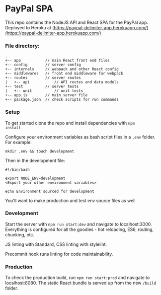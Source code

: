 # PayPal SPA

This repo contains the NodeJS API and React SPA for the PayPal app.
Deployed to Heroku at [https://paypal-delimiter-app.herokuapp.com/](https://paypal-delimiter-app.herokuapp.com/)

### File directory:

```
.
+-- app           // main React front end files
+-- config        // server config
+-- internals     // webpack and other React config
+-- middlewares   // front end middleware for webpack
+-- routes        // server routes
|   +-- api           // API routes and data models
+-- test          // server tests
|   +-- unit          // unit tests
+-- app.js        // main server file
+-- package.json  // check scripts for run commands
```

### Setup

To get started clone the repo and install dependencies with <code>npm install</code>

Configure your environment variables as bash script files in a <code>.env</code> folder. For example:

    mkdir .env && touch development

Then in the development file:

    #!/bin/bash

    export NODE_ENV=development
    <Export your other environment variables>

    echo Environment sourced for development

You'll want to make production and test env source files as well

### Development

Start the server with <code>npm run start:dev</code> and navigate to localhost:3000. Everything is configured for all the goodies - hot reloading, ES6, routing, chunking, etc.

JS linting with Standard, CSS linting with stylelint.

Precommit hook runs linting for code maintainability.

### Production

To check the production build, run <code>npm run start:prod</code> and navigate to localhost:8080. The static React bundle is served up from the new <code>/build</code> folder.
